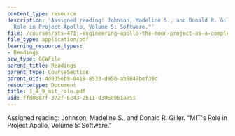 ```yaml
---
content_type: resource
description: 'Assigned reading: Johnson, Madeline S., and Donald R. Giller. "MIT''s
  Role in Project Apollo, Volume 5: Software."'
file: /courses/sts-471j-engineering-apollo-the-moon-project-as-a-complex-system-spring-2007/ffd0887f372f6c432b11d396d9b1ae51_1_4_9_mit_role.pdf
file_type: application/pdf
learning_resource_types:
- Readings
ocw_type: OCWFile
parent_title: Readings
parent_type: CourseSection
parent_uid: 4d035eb9-0419-8533-d950-ab8847bef39c
resourcetype: Document
title: 1_4_9_mit_role.pdf
uid: ffd0887f-372f-6c43-2b11-d396d9b1ae51
---
```

Assigned reading: Johnson, Madeline S., and Donald R. Giller. "MIT's Role in Project Apollo, Volume 5: Software."

